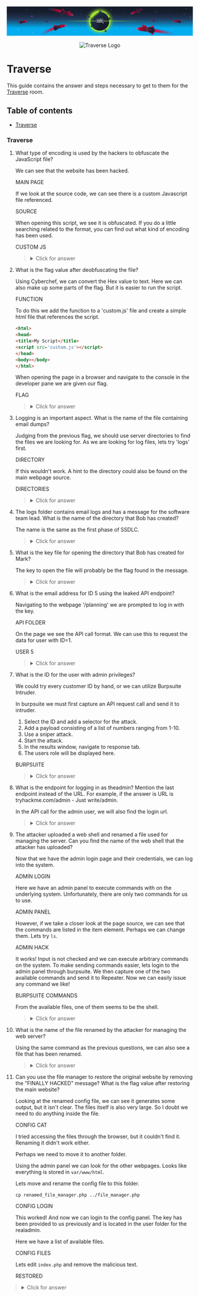 ![Traverse Banner](https://github.com/Kevinovitz/TryHackMe_Writeups/raw/main/traverse/Traverse_Banner.png)

<p align="center">
   <img src="https://github.com/Kevinovitz/TryHackMe_Writeups/raw/main/traverse/Traverse_Cover.png" alt="Traverse Logo">
</p>

# Traverse

This guide contains the answer and steps necessary to get to them for the [Traverse](https://tryhackme.com/r/room/traverse) room.

## Table of contents

- [Traverse](#traverse)

### Traverse

1. What type of encoding is used by the hackers to obfuscate the JavaScript file?

   We can see that the website has been hacked.

   MAIN PAGE

   If we look at the source code, we can see there is a custom Javascript file referenced.

   SOURCE

   When opening this script, we see it is obfuscated. If you do a little searching related to the format, you can find out what kind of encoding has been used.

   CUSTOM JS

   ><details><summary>Click for answer</summary>Hex</details>

2. What is the flag value after deobfuscating the file?

   Using Cyberchef, we can convert the Hex value to text. Here we can also make up some parts of the flag. But it is easier to run the script.

   FUNCTION

   To do this we add the function to a 'custom.js' file and create a simple html file that references the script.

   ```html
   <html>
   <head>
   <title>My Script</title>
   <script src='custom.js'></script>
   </head>
   <body></body>
   </html>
   ```

   When opening the page in a browser and navigate to the console in the developer pane we are given our flag.

   FLAG

   ><details><summary>Click for answer</summary>DIRECTORY LISTING IS THE ONLY WAY</details>

3. Logging is an important aspect. What is the name of the file containing email dumps?

   Judging from the previous flag, we should use server directories to find the files we are looking for. As we are looking for log files, lets try 'logs' first.

   DIRECTORY

   If this wouldn't work. A hint to the directory could also be found on the main webpage source.

   DIRECTORIES

   ><details><summary>Click for answer</summary>email_dump.txt</details>

4. The logs folder contains email logs and has a message for the software team lead. What is the name of the directory that Bob has created?

   The name is the same as the first phase of SSDLC.

   ><details><summary>Click for answer</summary>Planning</details>

5. What is the key file for opening the directory that Bob has created for Mark?

   The key to open the file will probably be the flag found in the message.

   ><details><summary>Click for answer</summary>THM{100100111}</details>

6. What is the email address for ID 5 using the leaked API endpoint?

   Navigating to the webpage '/planning' we are prompted to log in with the key.

   API FOLDER

   On the page we see the API call format. We can use this to request the data for user with ID=1.

   USER 5

   ><details><summary>Click for answer</summary>john@traverse.com</details>

7. What is the ID for the user with admin privileges?

   We could try every customer ID by hand, or we can utilize Burpsuite Intruder.

   In burpsuite we must first capture an API request call and send it to intruder. 

   1. Select the ID and add a selector for the attack.
   2. Add a payload consisting of a list of numbers ranging from 1-10.
   3. Use a sniper attack.
   4. Start the attack. 
   5. In the results window, navigate to response tab.
   6. The users role will be displayed here.

    BURPSUITE

   ><details><summary>Click for answer</summary>3</details>

8. What is the endpoint for logging in as theadmin? Mention the last endpoint instead of the URL. For example, if the answer is URL is tryhackme.com/admin - Just write/admin.

   In the API call for the admin user, we will also find the login url.

   ><details><summary>Click for answer</summary>/realadmin</details>

9. The attacker uploaded a web shell and renamed a file used for managing the server. Can you find the name of the web shell that the attacker has uploaded?

   Now that we have the admin login page and their credentials, we can log into the system.

   ADMIN LOGIN

   Here we have an admin panel to execute commands with on the underlying system. Unfortunately, there are only two commands for us to use.

   ADMIN PANEL

   However, if we take a closer look at the page source, we can see that the commands are listed in the item element. Perhaps we can change them. Lets try `ls`.

   ADMIN HACK

   It works! Input is not checked and we can execute arbitrary commands on the system. To make sending commands easier, lets login to the admin panel through burpsuite. We then capture one of the two available commands and send it to Repeater. Now we can easily issue any command we like!

   BURPSUITE COMMANDS

   From the available files, one of them seems to be the shell.

   ><details><summary>Click for answer</summary>thm_shell.php</details>

10. What is the name of the file renamed by the attacker for managing the web server?

    Using the same command as the previous questions, we can also see a file that has been renamed.

    ><details><summary>Click for answer</summary>renamed_file_manager.php</details>

11. Can you use the file manager to restore the original website by removing the "FINALLY HACKED" message? What is the flag value after restoring the main website?

    Looking at the renamed config file, we can see it generates some output, but it isn't clear. The files itself is also very large. So I doubt we need to do anything inside the file.
    
    CONFIG CAT
    
    I tried accessing the files through the browser, but it couldn't find it. Renaming it didn't work either.

    Perhaps we need to move it to another folder.

    Using the admin panel we can look for the other webpages. Looks like everything is stored in `var/www/html`.

    Lets move and rename the config file to this folder.

    ```console
    cp renamed_file_manager.php ../file_manager.php
    ```

    CONFIG LOGIN

    This worked! And now we can login to the config panel. The key has been provided to us previously and is located in the user folder for the realadmin.

    Here we have a list of available files.

    CONFIG FILES

    Lets edit `index.php` and remove the malicious text.

    RESTORED

   ><details><summary>Click for answer</summary>THM{WEBSITE_RESTORED}</details>

